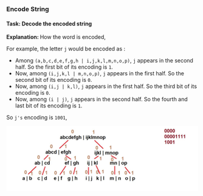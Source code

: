 ### Encode String

#### Task: Decode the encoded string

<b>Explanation: </b>How the word is encoded,

For example, the letter ```j``` would be encoded as :

- Among ```(a,b,c,d,e,f,g,h | i,j,k,l,m,n,o,p)```, ```j``` appears in the second half. So the first bit of its encoding is ```1```.
- Now, among ```(i,j,k,l | m,n,o,p)```, ```j``` appears in the first half. So the second bit of its encoding is ```0```.
- Now, among ```(i,j | k,l)```, ```j``` appears in the first half. So the third bit of its encoding is ```0```.
- Now, among ```(i | j)```, ```j``` appears in the second half. So the fourth and last bit of its encoding is ```1```.

So ```j's``` encoding is ```1001```,

![alt text](Explanation.JPG)